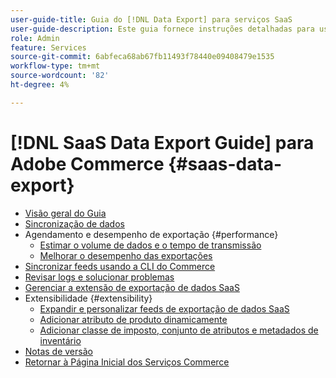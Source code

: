 ```yaml
---
user-guide-title: Guia do [!DNL Data Export] para serviços SaaS
user-guide-description: Este guia fornece instruções detalhadas para usar a extensão  [!DNL Data Export]  para serviços SaaS do Adobe Commerce.
role: Admin
feature: Services
source-git-commit: 6abfeca68ab67fb11493f78440e09408479e1535
workflow-type: tm+mt
source-wordcount: '82'
ht-degree: 4%

---
```


# [!DNL SaaS Data Export Guide] para Adobe Commerce {#saas-data-export}

- [Visão geral do Guia](overview.md)
- [Sincronização de dados](data-synchronization.md)
- Agendamento e desempenho de exportação {#performance}
   - [Estimar o volume de dados e o tempo de transmissão](estimate-data-volume-sync-time.md)
   - [Melhorar o desempenho das exportações](customize-export-processing.md)
- [Sincronizar feeds usando a CLI do Commerce](data-export-cli-commands.md)
- [Revisar logs e solucionar problemas](troubleshooting-logging.md)
- [Gerenciar a extensão de exportação de dados SaaS](manage-extension.md)
- Extensibilidade {#extensibility}
   - [Expandir e personalizar feeds de exportação de dados SaaS](extensibility-and-customizations.md)
   - [Adicionar atributo de produto dinamicamente](add-attribute-dynamically.md)
   - [Adicionar classe de imposto, conjunto de atributos e metadados de inventário](add-tax-attribute-set-inventory-attributes.md)
- [Notas de versão](release-notes.md)
- [Retornar à Página Inicial dos Serviços Commerce](https://experienceleague.adobe.com/docs/commerce/user-guides/home.html)

